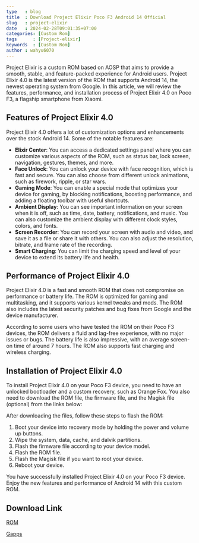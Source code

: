 ```yaml
---
type   : blog
title  : Download Project Elixir Poco F3 Android 14 Official
slug   : project-elixir
date   : 2024-02-28T09:01:35+07:00
categories: [Custom Rom]
tags      : [Project-elixir]
keywords  : [Custom Rom]
author : wahyu6070
---
```



Project Elixir is a custom ROM based on AOSP that aims to provide a smooth, stable, and feature-packed experience for Android users. Project Elixir 4.0 is the latest version of the ROM that supports Android 14, the newest operating system from Google. In this article, we will review the features, performance, and installation process of Project Elixir 4.0 on Poco F3, a flagship smartphone from Xiaomi.

## Features of Project Elixir 4.0

Project Elixir 4.0 offers a lot of customization options and enhancements over the stock Android 14. Some of the notable features are:

- **Elixir Center**: You can access a dedicated settings panel where you can customize various aspects of the ROM, such as status bar, lock screen, navigation, gestures, themes, and more.
- **Face Unlock**: You can unlock your device with face recognition, which is fast and secure. You can also choose from different unlock animations, such as firework, ripple, or star wars.
- **Gaming Mode**: You can enable a special mode that optimizes your device for gaming, by blocking notifications, boosting performance, and adding a floating toolbar with useful shortcuts.
- **Ambient Display**: You can see important information on your screen when it is off, such as time, date, battery, notifications, and music. You can also customize the ambient display with different clock styles, colors, and fonts.
- **Screen Recorder**: You can record your screen with audio and video, and save it as a file or share it with others. You can also adjust the resolution, bitrate, and frame rate of the recording.
- **Smart Charging**: You can limit the charging speed and level of your device to extend its battery life and health.

## Performance of Project Elixir 4.0

Project Elixir 4.0 is a fast and smooth ROM that does not compromise on performance or battery life. The ROM is optimized for gaming and multitasking, and it supports various kernel tweaks and mods. The ROM also includes the latest security patches and bug fixes from Google and the device manufacturer.

According to some users who have tested the ROM on their Poco F3 devices, the ROM delivers a fluid and lag-free experience, with no major issues or bugs. The battery life is also impressive, with an average screen-on time of around 7 hours. The ROM also supports fast charging and wireless charging.

## Installation of Project Elixir 4.0

To install Project Elixir 4.0 on your Poco F3 device, you need to have an unlocked bootloader and a custom recovery, such as Orange Fox. You also need to download the ROM file, the firmware file, and the Magisk file (optional) from the links below:


After downloading the files, follow these steps to flash the ROM:

1. Boot your device into recovery mode by holding the power and volume up buttons.
2. Wipe the system, data, cache, and dalvik partitions.
3. Flash the firmware file according to your device model.
4. Flash the ROM file.
5. Flash the Magisk file if you want to root your device.
6. Reboot your device.

You have successfully installed Project Elixir 4.0 on your Poco F3 device. Enjoy the new features and performance of Android 14 with this custom ROM.

## Download Link 

[ROM](https://projectelixiros.com/download)

[Gapps](https://litegapps.github.io)
